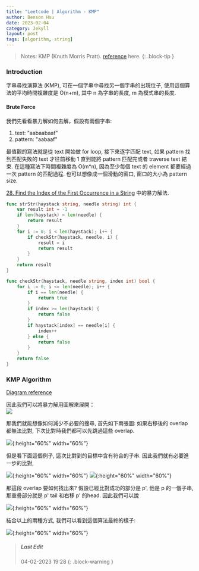 ```yaml
---
title: "Leetcode | Algorithm - KMP"
author: Benson Hsu
date: 2023-02-04
category: Jekyll
layout: post
tags: [algorithm, string]
---
```


> Notes:
> KMP (Knuth Morris Pratt). [reference] here.
{: .block-tip }

### Introduction

字串尋找演算法 (KMP), 可在一個字串中尋找另一個字串的出現位子, 使用這個算法的平均時間複雜度是 O(n+m),
其中 n 為字串的長度, m 為模式串的長度.

#### Brute Force

我們先看看暴力解如何去解，假設有兩個字串:
1. text: "aabaabaaf"
2. pattern: "aabaaf"

最值觀的寫法就是從 text 開始做 for loop, 接下來逐字匹配 text, 如果 pattern 找到匹配失敗的 text 才往前移動 1 直到能將 pattern 匹配完或者 traverse text 結束.
在這種寫法下時間複雜度為 O(m*n), 因為至少每個 text 的 element 都要經過一次 pattern 的匹配過程. 也可以想像成一個滑動的窗口, 窗口的大小為 pattern size.

[28. Find the Index of the First Occurrence in a String] 中的暴力解法.
```go
func strStr(haystack string, needle string) int {
	var result int = -1
	if len(haystack) < len(needle) {
		return result
	}
	for i := 0; i < len(haystack); i++ {
		if checkStr(haystack, needle, i) {
			result = i
			return result
		}
	}
	return result
}

func checkStr(haystack, needle string, index int) bool {
	for i := 0; i <= len(needle); i++ {
		if i == len(needle) {
			return true
		}
		if index >= len(haystack) {
			return false
		}
		if haystack[index] == needle[i] {
			index++
		} else {
			return false
		}
	}
	return false
}
```

### KMP Algorithm

[Diagram reference]

因此我們可以將暴力解用圖解來展開：  
![](../assets/image/2023/02-04-algorithm_kmp/naive-expanded.png)

那我們就能想像如何減少不必要的搜尋, 首先如下兩張圖: 
如果右移後的 overlap 都無法比對, 下次比對時我們都可以先跳過這些 overlap.  

![](../assets/image/2023/02-04-algorithm_kmp/explan-kmp-01.png){:height="60%" width="60%"}

但是看下面這個例子, 這次比對到的目標中含有符合的子串. 因此我們就有必要進一步的比對,  

![](../assets/image/2023/02-04-algorithm_kmp/explan-kmp-03.png){:height="60%" width="60%"}
![](../assets/image/2023/02-04-algorithm_kmp/explan-kmp-05.png){:height="60%" width="60%"}

那這段 overlap 要如何找出來? 假設已經比對成功的部分是 p', 他是 p 的一個子串, 
那重疊部分就是 p' tail 和右移 p' 的head. 因此我們可以說


![](../assets/image/2023/02-04-algorithm_kmp/explan-kmp-06.png){:height="60%" width="60%"}

結合以上的兩種方式, 我們可以看到這個算法最終的樣子: 

![](../assets/image/2023/02-04-algorithm_kmp/explan-kmp-09.png){:height="60%" width="60%"}

> ##### Last Edit
> 04-02-2023 19:28
{: .block-warning }

[reference]: https://www.bilibili.com/video/BV1PD4y1o7nd/?vd_source=534430193309f41034d31f469a3f029f
[28. Find the Index of the First Occurrence in a String]: https://github.com/Hotshot824/Leetcode/blob/main/Medium/28.Find_Index_of_First_Occurrence_String.md
[diagram reference]: https://writings.sh/post/algorithm-string-searching-kmp